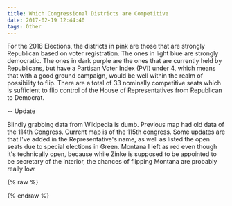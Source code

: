 ```yaml
---
title: Which Congressional Districts are Competitive
date: 2017-02-19 12:44:40
tags: Other
---
```

For the 2018 Elections, the districts in pink are those that are strongly Republican based on voter registration. The ones in light blue are strongly democratic. The ones in dark purple are the ones that are currently held by Republicans, but have a Partisan Voter Index (PVI) under 4, which means that with a good ground campaign, would be well within the realm of possibility to flip. There are a total of 33 nominally competitive seats which is sufficient to flip control of the House of Representatives from Republican to Democrat. 

-- Update

Blindly grabbing data from Wikipedia is dumb. Previous map had old data of the 114th Congress. Current map is of the 115th congress. Some updates are that I've added in the Representative's name, as well as listed the open seats due to special elections in Green. Montana I left as red even though it's technically open, because while Zinke is supposed to be appointed to be secretary of the interior, the chances of flipping Montana are probably really low.

{% raw %}
<style>

path {
  stroke-linejoin: round;
  stroke-linecap: round;
}

.districts {
  fill: #bbb;
}

.districts :hover {
  fill: orange;
}

.district-boundaries {
  pointer-events: none;
  fill: none;
  stroke: #fff;
  stroke-width: .5px;
}

.state-boundaries {
  pointer-events: none;
  fill: none;
  stroke: #fff;
  stroke-width: 1.5px;
}



</style>
<body>
<script src="https://d3js.org/d3.v3.min.js"></script>
<script src="https://d3js.org/queue.v1.min.js"></script>
<script src="https://d3js.org/topojson.v1.min.js"></script>
<script src="https://ajax.googleapis.com/ajax/libs/jquery/3.1.1/jquery.min.js"></script>
<script>
$(function(){
var width = 800,
    height = 600;

var projection = d3.geo.albersUsa()
    .scale(960)
    .translate([width / 2, height / 2]);

var path = d3.geo.path()
    .projection(projection);

var svg = d3.select("div.entry").append("svg")
    .attr("width", width)
    .attr("height", height)    

queue()
    .defer(d3.json, "/files/us.json")
    .defer(d3.json, "/files/us-congress-113.json")
    .defer(d3.json, "/files/PVI.json")
    .await(ready);

function ready(error, us, congress, PVI) {
  if (error) throw error;

  svg.append("defs").append("path")
      .attr("id", "land")
      .datum(topojson.feature(us, us.objects.land))
      .attr("d", path);

  svg.append("clipPath")
      .attr("id", "clip-land")
    .append("use")
      .attr("xlink:href", "#land");
 
  svg.append("g")
      .attr("class", "districts")
      .attr("clip-path", "url(#clip-land)")
    .selectAll("path")
      .data(topojson.feature(congress, congress.objects.districts).features)     
    .enter().append("path")
      .attr("d", path)
       .attr("fill", function(d) {
          if(PVI[d.id] == null) {
              return '#bbb';
          }
          if(PVI[d.id].Flip === 'FALSE' && PVI[d.id].Current == 'R') {
            return '#FFE3EB';
          }
          if(PVI[d.id].Flip === 'FALSE' && PVI[d.id].Current == 'D') {
            return '#B5D3E7';
          }
          if(PVI[d.id].Flip === 'OPEN') {
            return '#3f704d';
          }
          return '#663399';
      })
    .append("title")
      .text(function(d) { if(PVI[d.id] == null) {
          return 'Open\nDistrict: ' + (d.id % 100);
      } 
        return PVI[d.id].Rep +'\nDistrict: ' + (d.id % 100); })
      

  svg.append("path")
      .attr("class", "district-boundaries")
      .datum(topojson.mesh(congress, congress.objects.districts, function(a, b) { return a !== b && (a.id / 1000 | 0) === (b.id / 1000 | 0); }))
      .attr("d", path);

  svg.append("path")
      .attr("class", "state-boundaries")
      .datum(topojson.mesh(us, us.objects.states, function(a, b) { return a !== b; }))
      .attr("d", path);
}

});
</script>
{% endraw %}